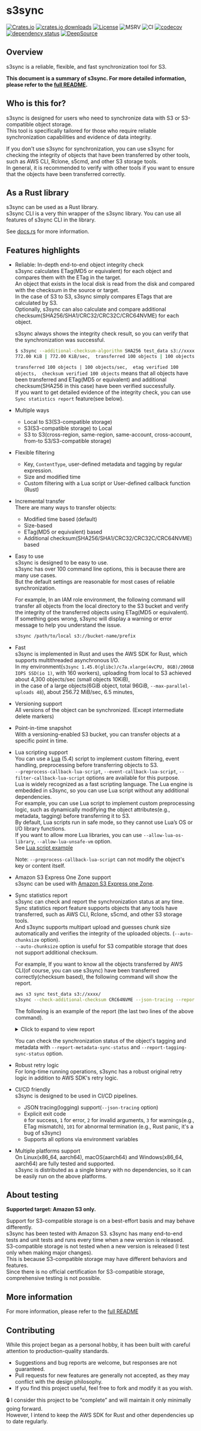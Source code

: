 # s3sync

[![Crates.io](https://img.shields.io/crates/v/s3sync.svg)](https://crates.io/crates/s3sync)
[![crates.io downloads](https://img.shields.io/crates/d/s3sync.svg)](https://crates.io/crates/s3sync)
[![License](https://img.shields.io/badge/License-Apache_2.0-blue.svg)](https://opensource.org/licenses/Apache-2.0)
![MSRV](https://img.shields.io/badge/msrv-1.86.0-red)
![CI](https://github.com/nidor1998/s3sync/actions/workflows/ci.yml/badge.svg?branch=main)
[![codecov](https://codecov.io/gh/nidor1998/s3sync/branch/main/graph/badge.svg?token=GO3DGS2BR4)](https://codecov.io/gh/nidor1998/s3sync)
[![dependency status](https://deps.rs/crate/s3sync/latest/status.svg)](https://deps.rs/crate/s3sync/)
[![DeepSource](https://app.deepsource.com/gh/nidor1998/s3sync.svg/?label=active+issues&show_trend=true&token=Q3EjeUmx8Fu-ndXKEG133W-t)](https://app.deepsource.com/gh/nidor1998/s3sync/?ref=repository-badge)

## Overview

s3sync is a reliable, flexible, and fast synchronization tool for S3.

**This document is a summary of s3sync. For more detailed information, please refer to
the [full README](https://github.com/nidor1998/s3sync/blob/main/FULL_README.md).**

## Who is this for?

s3sync is designed for users who need to synchronize data with S3 or S3-compatible object storage.  
This tool is specifically tailored for those who require reliable synchronization capabilities and evidence of data
integrity.

If you don't use s3sync for synchronization, you can use s3sync for checking the integrity of objects that have been
transferred by other tools, such as AWS CLI, Rclone, s5cmd, and other S3 storage tools.  
In general, it is recommended to verify with other tools if you want to ensure that the objects have been transferred
correctly.

## As a Rust library

s3sync can be used as a Rust library.  
s3sync CLI is a very thin wrapper of the s3sync library. You can use all features of s3sync CLI in the library.

See [docs.rs](https://docs.rs/s3sync/latest/s3sync/) for more information.

## Features highlights

- Reliable: In-depth end-to-end object integrity check  
  s3sync calculates ETag(MD5 or equivalent) for each object and compares them with the ETag in the target.  
  An object that exists in the local disk is read from the disk and compared with the checksum in the source or
  target.  
  In the case of S3 to S3, s3sync simply compares ETags that are calculated by S3.  
  Optionally, s3sync can also calculate and compare additional checksum(SHA256/SHA1/CRC32/CRC32C/CRC64NVME) for each
  object.

  s3sync always shows the integrity check result, so you can verify that the synchronization was successful.

  ```bash
  $ s3sync --additional-checksum-algorithm SHA256 test_data s3://xxxxx
  772.00 KiB | 772.00 KiB/sec,  transferred 100 objects | 100 objects/sec,  etag verified 100 objects,  checksum verified 100 objects ...(omitted)
  ```

  `transferred 100 objects | 100 objects/sec,  etag verified 100 objects,  checksum verified 100 objects` means that all
  objects have been transferred and ETag(MD5 or equivalent) and additional checksum(SHA256 in this case) have been
  verified successfully.  
  If you want to get detailed evidence of the integrity check, you can use `Sync statistics report` feature(see below).

- Multiple ways
    - Local to S3(S3-compatible storage)
    - S3(S3-compatible storage) to Local
    - S3 to S3(cross-region, same-region, same-account, cross-account, from-to S3/S3-compatible storage)

- Flexible filtering
    - Key, `ContentType`, user-defined metadata and tagging by regular expression.
    - Size and modified time
    - Custom filtering with a Lua script or User-defined callback function (Rust)

- Incremental transfer  
  There are many ways to transfer objects:
    - Modified time based (default)
    - Size-based
    - ETag(MD5 or equivalent) based
    - Additional checksum(SHA256/SHA1/CRC32/CRC32C/CRC64NVME) based

- Easy to use  
  s3sync is designed to be easy to use.  
  s3sync has over 100 command line options, this is because there are many use cases.  
  But the default settings are reasonable for most cases of reliable synchronization.

  For example, In an IAM role environment, the following command will transfer all objects from the local directory to
  the S3 bucket and verify the integrity of the transferred objects using ETag(MD5 or equivalent).  
  If something goes wrong, s3sync will display a warning or error message to help you understand the issue.

  ```bash
  s3sync /path/to/local s3://bucket-name/prefix
  ```

- Fast  
  s3sync is implemented in Rust and uses the AWS SDK for Rust, which supports multithreaded asynchronous I/O.  
  In my environment(`s3sync 1.45.0(glibc)/c7a.xlarge(4vCPU, 8GB)/200GB IOPS SSD(io 1)`, with 160 workers), uploading from local to S3 achieved about 4,300 objects/sec (small
  objects 10KiB),  
  in the case of a large objects(6GiB object, total 96GiB, `--max-parallel-uploads 48`), about 256.72 MiB/sec, 6.5 minutes,

- Versioning support  
  All versions of the object can be synchronized. (Except intermediate delete markers)

- Point-in-time snapshot  
  With a versioning-enabled S3 bucket, you can transfer objects at a specific point in time.

- Lua scripting support   
  You can use a [Lua](https://www.lua.org) (5.4) script to implement custom filtering, event handling, preprocessing
  before transferring objects to S3.  
  `--preprocess-callback-lua-script`, `--event-callback-lua-script`, `--filter-callback-lua-script` options are
  available for this purpose.  
  Lua is widely recognized as a fast scripting language. The Lua engine is embedded in s3sync, so you can use Lua script
  without any additional dependencies.  
  For example, you can use Lua script to implement custom preprocessing logic, such as dynamically modifying the object
  attributes(e.g., metadata, tagging) before transferring it to S3.  
  By default, Lua scripts run in safe mode, so they cannot use Lua’s OS or I/O library functions.  
  If you want to allow more Lua libraries, you can use `--allow-lua-os-library`, `--allow-lua-unsafe-vm` option.  
  See [Lua script example](https://github.com/nidor1998/s3sync/tree/main/src/lua/script/)

  Note: `--preprocess-callback-lua-script` can not modify the object's key or content itself.

- Amazon S3 Express One Zone support  
  s3sync can be used
  with [Amazon S3 Express one Zone](https://docs.aws.amazon.com/AmazonS3/latest/userguide/s3-express-Endpoints.html).

- Sync statistics report  
  s3sync can check and report the synchronization status at any time.  
  Sync statistics report feature supports objects that any tools have transferred, such as AWS CLI, Rclone, s5cmd, and
  other S3 storage tools.  
  And s3sync supports multipart upload and guesses chunk size automatically and verifies the integrity of the uploaded
  objects. (`--auto-chunksize` option).  
  `--auto-chunksize` option is useful for S3 compatible storage that does not support additional checksum.

  For example, If you want to know all the objects transferred by AWS CLI(of course, you can use s3sync) have been
  transferred correctly(checksum based), the following command will show the report.
  ```bash
  aws s3 sync test_data s3://xxxx/
  s3sync --check-additional-checksum CRC64NVME --json-tracing --report-sync-status test_data s3://xxxx/ |tail -2 |jq
  ```

  The following is an example of the report (the last two lines of the above command).

  <details>
  <summary>Click to expand to view report </summary>

  ```json
  {
    "timestamp": "2025-07-17T22:41:51.457601Z",
    "level": "INFO",
    "fields": {
      "name": "SYNC_STATUS",
      "type": "CHECKSUM",
      "status": "MATCHES",
      "key": "dir7/data4.dat",
      "checksum_algorithm": "CRC64NVME",
      "source_checksum": "YE4jTLSB/cA=",
      "target_checksum": "YE4jTLSB/cA=",
      "source_version_id": "",
      "target_version_id": "",
      "source_last_modified": "2025-06-14T03:52:21.843+00:00",
      "target_last_modified": "2025-07-17T22:40:51+00:00",
      "source_size": 22020096,
      "target_size": 22020096
    }
  }
  {
    "timestamp": "2025-07-17T22:41:51.473349Z",
    "level": "INFO",
    "fields": {
      "name": "REPORT_SUMMARY",
      "number_of_objects": 40,
      "etag_matches": 0,
      "checksum_matches": 40,
      "metadata_matches": 0,
      "tagging_matches": 0,
      "not_found": 0,
      "etag_mismatch": 0,
      "checksum_mismatch": 0,
      "metadata_mismatch": 0,
      "tagging_mismatch": 0,
      "etag_unknown": 0,
      "checksum_unknown": 0
    }
  }
  ```

  </details>

  You can check the synchronization status of the object's tagging and metadata with `--report-metadata-sync-status` and
  `--report-tagging-sync-status` option.

- Robust retry logic  
  For long-time running operations, s3sync has a robust original retry logic in addition to AWS SDK's retry logic.

- CI/CD friendly  
  s3sync is designed to be used in CI/CD pipelines.
    - JSON tracing(logging) support(`--json-tracing` option)
    - Explicit exit code  
      `0` for success, `1` for error, `2` for invalid arguments, `3` for warnings(e.g., ETag mismatch), `101` for abnormal termination (e.g., Rust panic, it's a bug of s3sync)
    - Supports all options via environment variables

- Multiple platforms support  
  On Linux(x86_64, aarch64), macOS(aarch64) and Windows(x86_64, aarch64) are fully tested and supported.  
  s3sync is distributed as a single binary with no dependencies, so it can be easily run on the above platforms.

## About testing

**Supported target: Amazon S3 only.**

Support for S3-compatible storage is on a best-effort basis and may behave differently.   
s3sync has been tested with Amazon S3. s3sync has many end-to-end tests and unit tests and runs every time when a new
version
is released.  
S3-compatible storage is not tested when a new version is released (I test only when making major changes).  
This is because S3-compatible storage may have different behaviors and features.  
Since there is no official certification for S3-compatible storage, comprehensive testing is not possible.

## More information

For more information, please refer to the [full README](https://github.com/nidor1998/s3sync/blob/main/FULL_README.md)

## Contributing

While this project began as a personal hobby, it has been built with careful attention to production-quality standards.

- Suggestions and bug reports are welcome, but responses are not guaranteed.
- Pull requests for new features are generally not accepted, as they may conflict with the design philosophy.
- If you find this project useful, feel free to fork and modify it as you wish.

🔒 I consider this project to be “complete” and will maintain it only minimally going forward.  
However, I intend to keep the AWS SDK for Rust and other dependencies up to date regularly.
